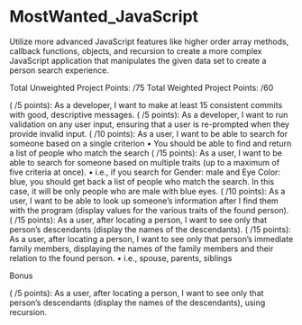 # MostWanted_JavaScript

Utilize more advanced JavaScript features like higher order array methods, callback functions, objects, and recursion to create a more complex JavaScript application that manipulates the given data set to create a person search experience.

Total Unweighted Project Points: /75
Total Weighted Project Points: /60

( /5 points): As a developer, I want to make at least 15 consistent commits with good, descriptive messages.
( /5 points): As a developer, I want to run validation on any user input, ensuring that a user is re-prompted when they provide invalid input.
( /10 points): As a user, I want to be able to search for someone based on a single criterion • You should be able to find and return a list of people who match the search
( /15 points): As a user, I want to be able to search for someone based on multiple traits (up to a maximum of five criteria at once).
• i.e., if you search for Gender: male and Eye Color: blue, you should get back a list of people who match the search. In this case, it will be only people who are male with blue eyes.
( /10 points): As a user, I want to be able to look up someone’s information after I find them with the program (display values for the various traits of the found person).
( /15 points): As a user, after locating a person, I want to see only that person’s descendants (display the names of the descendants).
( /15 points): As a user, after locating a person, I want to see only that person’s immediate family members, displaying the names of the family members and their relation to the found person.
• i.e., spouse, parents, siblings

Bonus

( /5 points): As a user, after locating a person, I want to see only that person’s descendants (display the names of the descendants), using recursion.